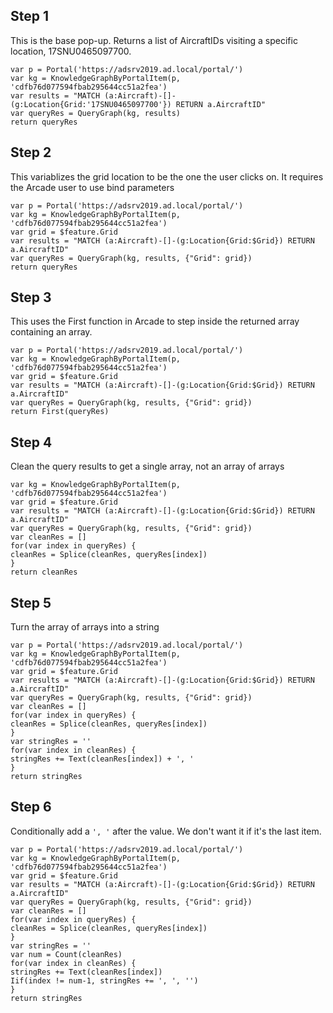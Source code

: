 ## Step 1
This is the base pop-up. Returns a list of AircraftIDs visiting a specific location, 17SNU0465097700.
```
var p = Portal('https://adsrv2019.ad.local/portal/')
var kg = KnowledgeGraphByPortalItem(p, 'cdfb76d077594fbab295644cc51a2fea')
var results = "MATCH (a:Aircraft)-[]-(g:Location{Grid:'17SNU0465097700'}) RETURN a.AircraftID"
var queryRes = QueryGraph(kg, results)
return queryRes
```

## Step 2
This variablizes the grid location to be the one the user clicks on. It requires the Arcade user to use bind parameters
```
var p = Portal('https://adsrv2019.ad.local/portal/')
var kg = KnowledgeGraphByPortalItem(p, 'cdfb76d077594fbab295644cc51a2fea')
var grid = $feature.Grid
var results = "MATCH (a:Aircraft)-[]-(g:Location{Grid:$Grid}) RETURN a.AircraftID"
var queryRes = QueryGraph(kg, results, {"Grid": grid})
return queryRes
```

## Step 3
This uses the First function in Arcade to step inside the returned array containing an array.
```
var p = Portal('https://adsrv2019.ad.local/portal/')
var kg = KnowledgeGraphByPortalItem(p, 'cdfb76d077594fbab295644cc51a2fea')
var grid = $feature.Grid
var results = "MATCH (a:Aircraft)-[]-(g:Location{Grid:$Grid}) RETURN a.AircraftID"
var queryRes = QueryGraph(kg, results, {"Grid": grid})
return First(queryRes)
```

## Step 4
Clean the query results to get a single array, not an array of arrays
```var p = Portal('https://adsrv2019.ad.local/portal/')
var kg = KnowledgeGraphByPortalItem(p, 'cdfb76d077594fbab295644cc51a2fea')
var grid = $feature.Grid
var results = "MATCH (a:Aircraft)-[]-(g:Location{Grid:$Grid}) RETURN a.AircraftID"
var queryRes = QueryGraph(kg, results, {"Grid": grid})
var cleanRes = []
for(var index in queryRes) {
cleanRes = Splice(cleanRes, queryRes[index])
}
return cleanRes
```

## Step 5
Turn the array of arrays into a string
```
var p = Portal('https://adsrv2019.ad.local/portal/')
var kg = KnowledgeGraphByPortalItem(p, 'cdfb76d077594fbab295644cc51a2fea')
var grid = $feature.Grid
var results = "MATCH (a:Aircraft)-[]-(g:Location{Grid:$Grid}) RETURN a.AircraftID"
var queryRes = QueryGraph(kg, results, {"Grid": grid})
var cleanRes = []
for(var index in queryRes) {
cleanRes = Splice(cleanRes, queryRes[index])
}
var stringRes = ''
for(var index in cleanRes) {
stringRes += Text(cleanRes[index]) + ', '
}
return stringRes
```

## Step 6
Conditionally add a `', '` after the value. We don't want it if it's the last item.
```
var p = Portal('https://adsrv2019.ad.local/portal/')
var kg = KnowledgeGraphByPortalItem(p, 'cdfb76d077594fbab295644cc51a2fea')
var grid = $feature.Grid
var results = "MATCH (a:Aircraft)-[]-(g:Location{Grid:$Grid}) RETURN a.AircraftID"
var queryRes = QueryGraph(kg, results, {"Grid": grid})
var cleanRes = []
for(var index in queryRes) {
cleanRes = Splice(cleanRes, queryRes[index])
}
var stringRes = ''
var num = Count(cleanRes)
for(var index in cleanRes) {
stringRes += Text(cleanRes[index])
Iif(index != num-1, stringRes += ', ', '')
}
return stringRes
```